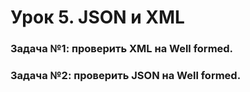 # Урок 5. JSON и XML

### Задача №1: проверить XML на Well formed.
### Задача №2: проверить JSON на Well formed.